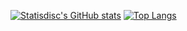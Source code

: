 [![Statisdisc's GitHub stats](https://github-readme-stats.vercel.app/api?username=statisdisc&show_icons=true&count_private=true&hide=stars,issues)](https://github.com/statisdisc?tab=repositories)
[![Top Langs](https://github-readme-stats.vercel.app/api/top-langs/?username=statisdisc&layout=compact)](https://github.com/statisdisc?tab=repositories)
